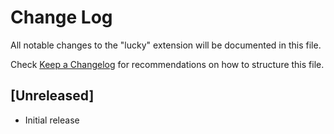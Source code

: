 # Change Log

All notable changes to the "lucky" extension will be documented in this file.

Check [Keep a Changelog](http://keepachangelog.com/) for recommendations on how to structure this file.

## [Unreleased]

- Initial release
